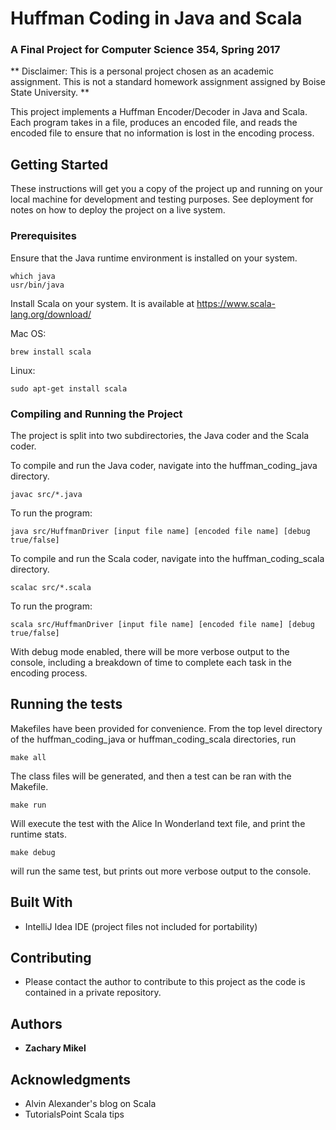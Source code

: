 # Huffman Coding in Java and Scala
### A Final Project for Computer Science 354, Spring 2017

** Disclaimer: This is a personal project chosen as an academic assignment. This is not a standard homework assignment assigned by Boise State University. ** 

This project implements a Huffman Encoder/Decoder in Java and Scala. Each program
takes in a file, produces an encoded file, and reads the encoded file to ensure
that no information is lost in the encoding process.

## Getting Started

These instructions will get you a copy of the project up and running on your local machine for development and testing purposes. See deployment for notes on how to deploy the project on a live system.

### Prerequisites

Ensure that the Java runtime environment is installed on your system.
```
which java
usr/bin/java
```

Install Scala on your system. It is available at https://www.scala-lang.org/download/

Mac OS:
```
brew install scala
```

Linux:
```
sudo apt-get install scala
```

### Compiling and Running the Project

The project is split into two subdirectories, the Java coder and the Scala coder.

To compile and run the Java coder, navigate into the huffman_coding_java directory.
```
javac src/*.java
```
To run the program:
```
java src/HuffmanDriver [input file name] [encoded file name] [debug true/false]
```

To compile and run the Scala coder, navigate into the huffman_coding_scala directory.
```
scalac src/*.scala
```
To run the program:
```
scala src/HuffmanDriver [input file name] [encoded file name] [debug true/false]
```
With debug mode enabled, there will be more verbose output to the console, including
a breakdown of time to complete each task in the encoding process.

## Running the tests

Makefiles have been provided for convenience. From the top level directory of the
huffman_coding_java or huffman_coding_scala directories, run

```
make all
```

The class files will be generated, and then a test can be ran with the Makefile.

```
make run
```
Will execute the test with the Alice In Wonderland text file, and print the
runtime stats.

```
make debug
```
will run the same test, but prints out more verbose output to the console.

## Built With

* IntelliJ Idea IDE (project files not included for portability)

## Contributing

* Please contact the author to contribute to this project as the code is contained
in a private repository.

## Authors

* **Zachary Mikel**

## Acknowledgments
* Alvin Alexander's blog on Scala
* TutorialsPoint Scala tips
